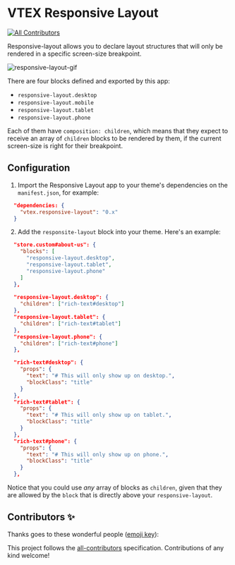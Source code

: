 # VTEX Responsive Layout
<!-- ALL-CONTRIBUTORS-BADGE:START - Do not remove or modify this section -->
[![All Contributors](https://img.shields.io/badge/all_contributors-0-orange.svg?style=flat-square)](#contributors-)
<!-- ALL-CONTRIBUTORS-BADGE:END -->

Responsive-layout allows you to declare layout structures that will only be rendered in a specific screen-size breakpoint.

![responsive-layout-gif](https://user-images.githubusercontent.com/27777263/70263027-3a4d2180-1774-11ea-80b2-47c503eba75c.gif)

There are four blocks defined and exported by this app:

- `responsive-layout.desktop`
- `responsive-layout.mobile`
- `responsive-layout.tablet`
- `responsive-layout.phone`

Each of them have `composition: children`, which means that they expect to receive an array of `children` blocks to be rendered by them, if the current screen-size is right for their breakpoint.

## Configuration

1. Import the Responsive Layout app to your theme's dependencies on the `manifest.json`, for example:

```json
  "dependencies: {
    "vtex.responsive-layout": "0.x"
  }
```

2. Add the `responsite-layout` block into your theme. Here's an example:

```json
  "store.custom#about-us": {
    "blocks": [
      "responsive-layout.desktop",
      "responsive-layout.tablet",
      "responsive-layout.phone"
    ]
  },
  
  "responsive-layout.desktop": {
    "children": ["rich-text#desktop"]
  },
  "responsive-layout.tablet": {
    "children": ["rich-text#tablet"]
  },
  "responsive-layout.phone": {
    "children": ["rich-text#phone"]
  },

  "rich-text#desktop": {
    "props": {
      "text": "# This will only show up on desktop.",
      "blockClass": "title"
    }
  },
  "rich-text#tablet": {
    "props": {
      "text": "# This will only show up on tablet.",
      "blockClass": "title"
    }
  },
  "rich-text#phone": {
    "props": {
      "text": "# This will only show up on phone.",
      "blockClass": "title"
    }
  },
```

Notice that you could use _any_ array of blocks as `children`, given that they are allowed by the `block` that is directly above your `responsive-layout`.

## Contributors ✨

Thanks goes to these wonderful people ([emoji key](https://allcontributors.org/docs/en/emoji-key)):

<!-- ALL-CONTRIBUTORS-LIST:START - Do not remove or modify this section -->
<!-- prettier-ignore-start -->
<!-- markdownlint-disable -->
<!-- markdownlint-enable -->
<!-- prettier-ignore-end -->
<!-- ALL-CONTRIBUTORS-LIST:END -->

This project follows the [all-contributors](https://github.com/all-contributors/all-contributors) specification. Contributions of any kind welcome!